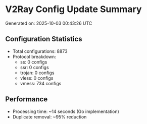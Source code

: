 # V2Ray Config Update Summary
Generated on: 2025-10-03 00:43:26 UTC

## Configuration Statistics
- Total configurations: 8873
- Protocol breakdown:
  - ss: 0 configs
  - ssr: 0 configs
  - trojan: 0 configs
  - vless: 0 configs
  - vmess: 734 configs

## Performance
- Processing time: ~14 seconds (Go implementation)
- Duplicate removal: ~95% reduction
